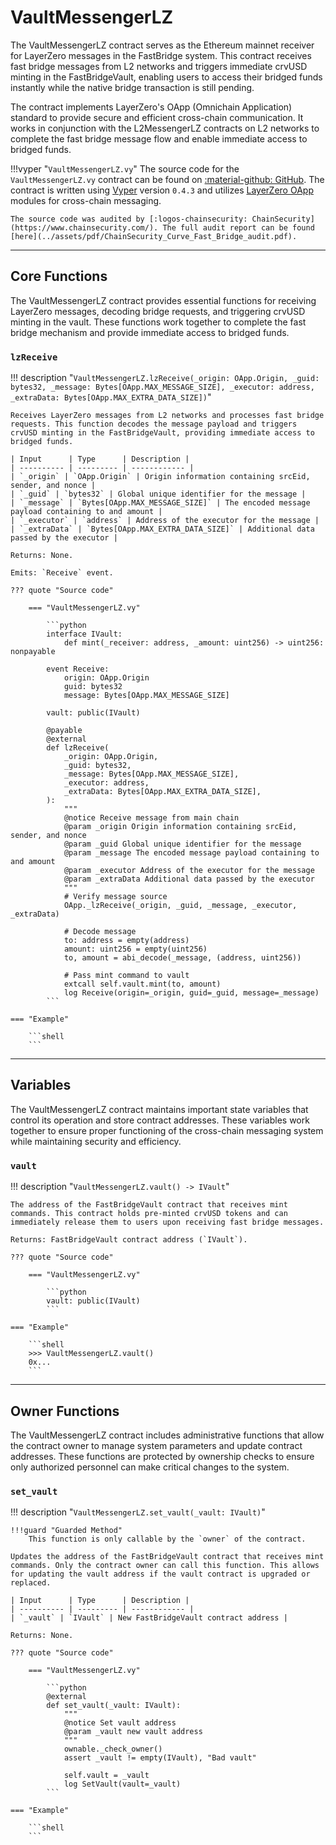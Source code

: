 <h1>VaultMessengerLZ</h1>

The VaultMessengerLZ contract serves as the Ethereum mainnet receiver for LayerZero messages in the FastBridge system. This contract receives fast bridge messages from L2 networks and triggers immediate crvUSD minting in the FastBridgeVault, enabling users to access their bridged funds instantly while the native bridge transaction is still pending.

The contract implements LayerZero's OApp (Omnichain Application) standard to provide secure and efficient cross-chain communication. It works in conjunction with the L2MessengerLZ contracts on L2 networks to complete the fast bridge message flow and enable immediate access to bridged funds.

!!!vyper "`VaultMessengerLZ.vy`"
    The source code for the `VaultMessengerLZ.vy` contract can be found on [:material-github: GitHub](https://github.com/curvefi/fast-bridge/blob/main/contracts/VaultMessengerLZ.vy). The contract is written using [Vyper](https://github.com/vyperlang/vyper) version `0.4.3` and utilizes [LayerZero OApp](https://docs.layerzero.network/v2/concepts/applications/oapp-standard) modules for cross-chain messaging.

    The source code was audited by [:logos-chainsecurity: ChainSecurity](https://www.chainsecurity.com/). The full audit report can be found [here](../assets/pdf/ChainSecurity_Curve_Fast_Bridge_audit.pdf).

---

## Core Functions

The VaultMessengerLZ contract provides essential functions for receiving LayerZero messages, decoding bridge requests, and triggering crvUSD minting in the vault. These functions work together to complete the fast bridge mechanism and provide immediate access to bridged funds.

### `lzReceive`
!!! description "`VaultMessengerLZ.lzReceive(_origin: OApp.Origin, _guid: bytes32, _message: Bytes[OApp.MAX_MESSAGE_SIZE], _executor: address, _extraData: Bytes[OApp.MAX_EXTRA_DATA_SIZE])`"

    Receives LayerZero messages from L2 networks and processes fast bridge requests. This function decodes the message payload and triggers crvUSD minting in the FastBridgeVault, providing immediate access to bridged funds.

    | Input      | Type      | Description |
    | ---------- | --------- | ------------ |
    | `_origin` | `OApp.Origin` | Origin information containing srcEid, sender, and nonce |
    | `_guid` | `bytes32` | Global unique identifier for the message |
    | `_message` | `Bytes[OApp.MAX_MESSAGE_SIZE]` | The encoded message payload containing to and amount |
    | `_executor` | `address` | Address of the executor for the message |
    | `_extraData` | `Bytes[OApp.MAX_EXTRA_DATA_SIZE]` | Additional data passed by the executor |

    Returns: None.

    Emits: `Receive` event.

    ??? quote "Source code"

        === "VaultMessengerLZ.vy"

            ```python
            interface IVault:
                def mint(_receiver: address, _amount: uint256) -> uint256: nonpayable

            event Receive:
                origin: OApp.Origin
                guid: bytes32
                message: Bytes[OApp.MAX_MESSAGE_SIZE]

            vault: public(IVault)

            @payable
            @external
            def lzReceive(
                _origin: OApp.Origin,
                _guid: bytes32,
                _message: Bytes[OApp.MAX_MESSAGE_SIZE],
                _executor: address,
                _extraData: Bytes[OApp.MAX_EXTRA_DATA_SIZE],
            ):
                """
                @notice Receive message from main chain
                @param _origin Origin information containing srcEid, sender, and nonce
                @param _guid Global unique identifier for the message
                @param _message The encoded message payload containing to and amount
                @param _executor Address of the executor for the message
                @param _extraData Additional data passed by the executor
                """
                # Verify message source
                OApp._lzReceive(_origin, _guid, _message, _executor, _extraData)

                # Decode message
                to: address = empty(address)
                amount: uint256 = empty(uint256)
                to, amount = abi_decode(_message, (address, uint256))

                # Pass mint command to vault
                extcall self.vault.mint(to, amount)
                log Receive(origin=_origin, guid=_guid, message=_message)
            ```

    === "Example"

        ```shell
        ```

---

## Variables

The VaultMessengerLZ contract maintains important state variables that control its operation and store contract addresses. These variables work together to ensure proper functioning of the cross-chain messaging system while maintaining security and efficiency.

### `vault`
!!! description "`VaultMessengerLZ.vault() -> IVault`"

    The address of the FastBridgeVault contract that receives mint commands. This contract holds pre-minted crvUSD tokens and can immediately release them to users upon receiving fast bridge messages.

    Returns: FastBridgeVault contract address (`IVault`).

    ??? quote "Source code"

        === "VaultMessengerLZ.vy"

            ```python
            vault: public(IVault)
            ```

    === "Example"

        ```shell
        >>> VaultMessengerLZ.vault()
        0x...
        ```

---

## Owner Functions

The VaultMessengerLZ contract includes administrative functions that allow the contract owner to manage system parameters and update contract addresses. These functions are protected by ownership checks to ensure only authorized personnel can make critical changes to the system.

### `set_vault`
!!! description "`VaultMessengerLZ.set_vault(_vault: IVault)`"

    !!!guard "Guarded Method"
        This function is only callable by the `owner` of the contract.

    Updates the address of the FastBridgeVault contract that receives mint commands. Only the contract owner can call this function. This allows for updating the vault address if the vault contract is upgraded or replaced.

    | Input      | Type      | Description |
    | ---------- | --------- | ------------ |
    | `_vault` | `IVault` | New FastBridgeVault contract address |

    Returns: None.

    ??? quote "Source code"

        === "VaultMessengerLZ.vy"

            ```python
            @external
            def set_vault(_vault: IVault):
                """
                @notice Set vault address
                @param _vault new vault address
                """
                ownable._check_owner()
                assert _vault != empty(IVault), "Bad vault"

                self.vault = _vault
                log SetVault(vault=_vault)
            ```

    === "Example"

        ```shell
        ```
